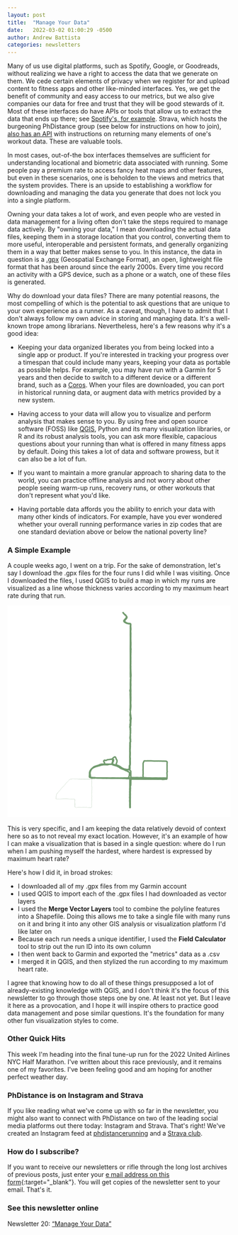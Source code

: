 ```yaml
---
layout: post
title:  "Manage Your Data"
date:   2022-03-02 01:00:29 -0500
author: Andrew Battista
categories: newsletters
---
```


Many of us use digital platforms, such as Spotify, Google, or Goodreads, without realizing we have a right to access the data that we generate on them. We cede certain elements of privacy when we register for and upload content to fitness apps and other like-minded interfaces. Yes, we get the benefit of community and easy access to our metrics, but we also give companies our data for free and trust that they will be good stewards of it. Most of these interfaces do have APIs or tools that allow us to extract the data that ends up there; see [Spotify's, for example](https://support.spotify.com/us/article/understanding-my-data/). Strava, which hosts the burgeoning PhDistance group (see below for instructions on how to join), [also has an API](https://developers.strava.com/docs/reference/) with instructions on returning many elements of one's workout data. These are valuable tools.

In most cases, out-of-the box interfaces themselves are sufficient for understanding locational and biometric data associated with running. Some people pay a premium rate to access fancy heat maps and other features, but even in these scenarios, one is beholden to the views and metrics that the system provides. There is an upside to establishing a workflow for downloading and managing the data you generate that does not lock you into a single platform.

Owning your data takes a lot of work, and even people who are vested in data management for a living often don't take the steps required to manage data actively. By "owning your data," I mean downloading the actual data files, keeping them in a storage location that you control, converting them to more useful, interoperable and persistent formats, and generally organizing them in a way that better makes sense to you. In this instance, the data in question is a [.gpx](https://en.wikipedia.org/wiki/GPS_Exchange_Format) (Geospatial Exchange Format), an open, lightweight file format that has been around since the early 2000s. Every time you record an activity with a GPS device, such as a phone or a watch, one of these files is generated.

Why do download your data files? There are many potential reasons, the most compelling of which is the potential to ask questions that are unique to your own experience as a runner. As a caveat, though, I have to admit that I don't always follow my own advice in storing and managing data. It's a well-known trope among librarians. Nevertheless, here's a few reasons why it's a good idea:

- Keeping your data organized liberates you from being locked into a single app or product. If you're interested in tracking your progress over a timespan that could include many years, keeping your data as portable as possible helps. For example, you may have run with a Garmin for 5 years and then decide to switch to a different device or a different brand, such as a [Coros](https://coros.com/). When your files are downloaded, you can port in historical running data, or augment data with metrics provided by a new system.

- Having access to your data will allow you to visualize and perform analysis that makes sense to you. By using free and open source software (FOSS) like [QGIS](https://www.qgis.org/en/site/), Python and its many visualization libraries, or R and its robust analysis tools, you can ask more flexible, capacious questions about your running than what is offered in many fitness apps by default. Doing this takes a lot of data and software prowess, but it can also be a lot of fun.

- If you want to maintain a more granular approach to sharing data to the world, you can practice offline analysis and not worry about other people seeing warm-up runs, recovery runs, or other workouts that don't represent what you'd like.

- Having portable data affords you the ability to enrich your data with many other kinds of indicators. For example, have you ever wondered whether your overall running performance varies in zip codes that are one standard deviation above or below the national poverty line?

### A Simple Example

A couple weeks ago, I went on a trip. For the sake of demonstration, let's say I download the .gpx files for the four runs I did while I was visiting. Once I downloaded the files, I used QGIS to build a map in which my runs are visualized as a line whose thickness varies according to my maximum heart rate during that run.

![HeartRate](/images/heartrate.png)

This is very specific, and I am keeping the data relatively devoid of context here so as to not reveal my exact location. However, it's an example of how I can make a visualization that is based in a single question: where do I run when I am pushing myself the hardest, where hardest is expressed by maximum heart rate?

Here's how I did it, in broad strokes:

- I downloaded all of my .gpx files from my Garmin account
- I used QGIS to import each of the .gpx files I had downloaded as vector layers
- I used the **Merge Vector Layers** tool to combine the polyline features into a Shapefile. Doing this allows me to take a single file with many runs on it and bring it into any other GIS analysis or visualization platform I'd like later on
- Because each run needs a unique identifier, I used the **Field Calculator** tool to strip out the run ID into its own column
- I then went back to Garmin and exported the "metrics" data as a .csv
- I merged it in QGIS, and then stylized the run according to my maximum heart rate.

I agree that knowing how to do all of these things presupposed a lot of already-existing knowledge with QGIS, and I don't think it's the focus of this newsletter to go through those steps one by one. At least not yet. But I leave it here as a provocation, and I hope it will inspire others to practice good data management and pose similar questions. It's the foundation for many other fun visualization styles to come.

### Other Quick Hits

This week I'm heading into the final tune-up run for the 2022 United Airlines NYC Half Marathon. I've written about this race previously, and it remains one of my favorites. I've been feeling good and am hoping for another perfect weather day.

### PhDistance is on Instagram and Strava

If you like reading what we've come up with so far in the newsletter, you might also want to connect with PhDistance on two of the leading social media platforms out there today: Instagram and Strava. That's right! We've created an Instagram feed at [phdistancerunning](https://www.instagram.com/phdistancerunning/) and a [Strava club](https://www.strava.com/clubs/PhDistance).

### How do I subscribe?

If you want to receive our newsletters or rifle through the long lost archives of previous posts, just enter your [e mail address on this form](https://forms.gle/NHEsBP1wo11yYrZj7){:target="_blank"}. You will get copies of the newsletter sent to your email. That's it.

### See this newsletter online

Newsletter 20: [“Manage Your Data”]()

